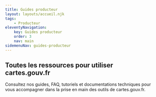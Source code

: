 ```yaml
---
title: Guides producteur
layout: layouts/accueil.njk
tags:
    - Producteur
eleventyNavigation:
    key: Guides producteur
    order: 3
    nav: main
sidemenuNav: guides-producteur
---
```


## Toutes les ressources pour utiliser cartes.gouv.fr

Consultez nos guides, FAQ, tutoriels et documentations techniques pour vous accompagner dans la prise en main des outils de cartes.gouv.fr.
